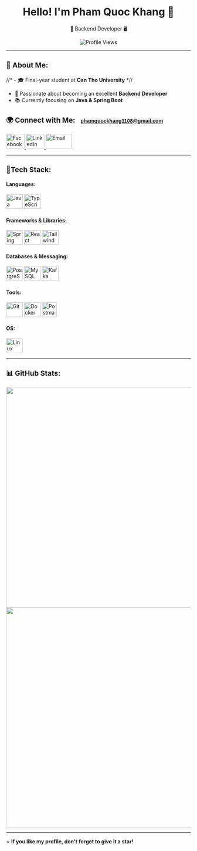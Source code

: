 <h1 align="center">Hello! I'm Pham Quoc Khang 👋</h1>

<p align="center">
  🚀 Backend Developer 🖥️
</p>
<p align="center">
  <img src="https://komarev.com/ghpvc/?username=phamquockhang&label=Profile%20views&color=0e75b6&style=flat" alt="Profile Views" />
</p>

---

### **<h3>🧐 About Me:</h3>**

//* - 🎓 Final-year student at **Can Tho University** *//
- 💼 Passionate about becoming an excellent **Backend Developer**
- 📚 Currently focusing on **Java & Spring Boot**

### **<h3>🌍 Connect with Me: <span style="margin-left: 10px; font-family: 'Arial', sans-serif; font-size: 14px; color: #1a73e8; text-decoration: none; transition: color 0.3s ease; display: inline-block;" onMouseOver="this.style.color='#ff4500'" onMouseOut="this.style.color='#1a73e8'">phamquockhang1108@gmail.com</span></h3>**

<p align="left">
    <a href="https://www.facebook.com/pham.khang.7792052" target="_blank">
        <img src="https://upload.wikimedia.org/wikipedia/commons/5/51/Facebook_f_logo_%282019%29.svg" alt="Facebook" width="50" height="40"/>
    </a>
    <a href="https://linkedin.com/in/phamquockhang" target="_blank">
        <img src="https://cdn.jsdelivr.net/gh/devicons/devicon/icons/linkedin/linkedin-original.svg" alt="LinkedIn" width="50" height="40"/>
    </a>
    <a href="mailto:phamquockhang1108@gmail.com">
        <img src="https://upload.wikimedia.org/wikipedia/commons/7/7e/Gmail_icon_%282020%29.svg" alt="Email" width="70" height="40"/>
    </a>
</p>

---

### **<h3>🔧Tech Stack:</h3>**

<div align="left">
    <h4>Languages:</h4>
    <p>
        <img src="https://cdn.jsdelivr.net/gh/devicons/devicon/icons/java/java-original.svg" alt="Java" width="45" height="40"/>
        <img src="https://cdn.jsdelivr.net/gh/devicons/devicon/icons/typescript/typescript-original.svg" alt="TypeScript" width="45" height="40"/>
    </p>
    <h4>Frameworks & Libraries:</h4>
    <p>
        <img src="https://cdn.jsdelivr.net/gh/devicons/devicon/icons/spring/spring-original.svg" alt="Spring Boot" width="45" height="40"/>
        <img src="https://cdn.jsdelivr.net/gh/devicons/devicon/icons/react/react-original.svg" alt="React" width="45" height="40"/>
        <img src="https://upload.wikimedia.org/wikipedia/commons/d/d5/Tailwind_CSS_Logo.svg" alt="Tailwind CSS" width="45" height="40"/>
    </p>
    <h4>Databases & Messaging:</h4>
    <p>
        <img src="https://cdn.jsdelivr.net/gh/devicons/devicon/icons/postgresql/postgresql-original.svg" alt="PostgreSQL" width="45" height="40"/>
        <img src="https://cdn.jsdelivr.net/gh/devicons/devicon/icons/mysql/mysql-original.svg" alt="MySQL" width="45" height="40"/>
        <img src="https://cdn.jsdelivr.net/gh/devicons/devicon/icons/apachekafka/apachekafka-original.svg" alt="Kafka" width="45" height="40"/>
    </p>
    <h4>Tools:</h4>
    <p>
        <img src="https://cdn.jsdelivr.net/gh/devicons/devicon/icons/git/git-original.svg" alt="Git" width="45" height="40"/>
        <img src="https://cdn.jsdelivr.net/gh/devicons/devicon/icons/docker/docker-original.svg" alt="Docker" width="45" height="40"/>
        <img src="https://www.vectorlogo.zone/logos/getpostman/getpostman-icon.svg" alt="Postman" width="40" height="40"/>
    </p>
    <h4>OS:</h4>
    <p>
        <img src="https://cdn.jsdelivr.net/gh/devicons/devicon/icons/linux/linux-original.svg" alt="Linux" width="45" height="40"/>
    </p>
  
</div>

---

### **<h3>📊 GitHub Stats:</h3>**

<p align="center">
  <img src="https://github-readme-stats.vercel.app/api?username=phamquockhang&show_icons=true&theme=tokyonight" width="600"/>
  <img src="https://github-readme-streak-stats.herokuapp.com/?user=phamquockhang&theme=tokyonight" width="600"/>
</p>

---

⭐ **If you like my profile, don't forget to give it a star!**
